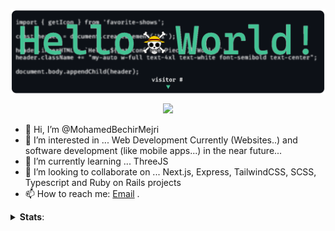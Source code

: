 <img src="https://github.com/MohamedBechirMejri/MohamedBechirMejri/blob/main/header6.svg"
        alt="header"
        style="display: block; margin: 0 auto" />

<p align="center">
<img src="https://count.getloli.com/get/@MohamedBechirMejri" />
</p>




 


- 👋 Hi, I’m @MohamedBechirMejri
- 👀 I’m interested in ... Web Development Currently (Websites..) and software development (like mobile apps...) in the near future...
- 🌱 I’m currently learning ... ThreeJS
- 💞️ I’m looking to collaborate on ... Next.js, Express, TailwindCSS, SCSS, Typescript and Ruby on Rails projects
- 📫 How to reach me: [Email](mailto:mohamedbechir.mejri.dev@gmail.com) 
.

<details closed>
  <summary> <b>Stats</b>: </summary>
<a href='https://git.io/streak-stats' align="center" width="100%">
    <img style='width:100%;' src='https://github-readme-streak-stats.herokuapp.com/?user=MohamedBechirMejri&date_format=j%20M%5B%20Y%5D' />
</a><a href='https://github.com/anuraghazra/github-readme-stats' align="center" width="100%">
    <img style='width:60%;' src='https://github-readme-stats-kohl-one.vercel.app/api?username=MohamedBechirMejri&show_icons=true&count_private=true' />
</a><a href='https://github.com/anuraghazra/github-readme-stats' align="center" width="100%">
    <img style='width:39%;' src='https://github-readme-stats-kohl-one.vercel.app/api/top-langs/?username=MohamedBechirMejri&layout=compact&show_icons=true&count_private=true&langs_count=10' />
</a>
</details> 
  
